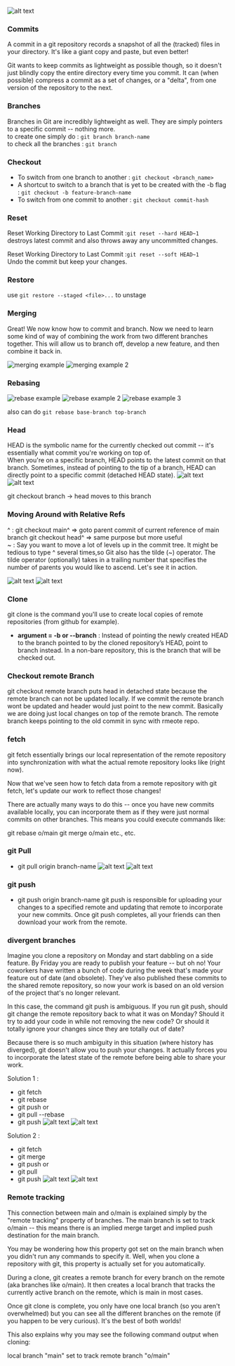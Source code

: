 ![alt text](images/overview.png)
### Commits
A commit in a git repository records a snapshot of all the (tracked) files in your directory. It's like a giant copy and paste, but even better!

Git wants to keep commits as lightweight as possible though, so it doesn't just blindly copy the entire directory every time you commit. It can (when possible) compress a commit as a set of changes, or a "delta", from one version of the repository to the next.

### Branches
Branches in Git are incredibly lightweight as well. They are simply pointers to a specific commit -- nothing more.  
to create one simply do : `git branch branch-name`  
to check all the branches : `git branch`

### Checkout
- To switch from one branch to another : `git checkout <branch_name>` 
- A shortcut to switch to a branch that is yet to be created with the -b flag : `git checkout -b feature-branch-name`   
- To switch from one commit to another : `git checkout commit-hash`

### Reset
Reset Working Directory to Last Commit :`git reset --hard HEAD~1`  
destroys latest commit and also throws away any uncommitted changes.

Reset Working Directory to Last Commit :`git reset --soft HEAD~1`  
Undo the commit but keep your changes.

### Restore
use `git restore --staged <file>...` to unstage

### Merging
Great! We now know how to commit and branch. Now we need to learn some kind of way of combining the work from two different branches together. This will allow us to branch off, develop a new feature, and then combine it back in.

![merging example](images/merge.png)
![merging example 2](images/merge2.png)

### Rebasing
![rebase example](images/rebase.png)
![rebase example 2](images/rebase2.png)
![rebase example 3](images/rebase3.png)

also can do `git rebase base-branch top-branch`

### Head
HEAD is the symbolic name for the currently checked out commit -- it's essentially what commit you're working on top of.  
When you're on a specific branch, HEAD points to the latest commit on that branch. Sometimes, instead of pointing to the tip of a branch, HEAD can directly point to a specific commit (detached HEAD state).
![alt text](images/head.png)
![alt text](images/head2.png)

git checkout branch -> head moves to this branch

### Moving Around with Relative Refs
^ : git checkout main^ => goto parent commit of current reference of main branch
    git checkout head^ => same purpose but more useful  
~ : Say you want to move a lot of levels up in the commit tree. It might be tedious to type ^ several times,so  Git also has the tilde (~) operator.
    The tilde operator (optionally) takes in a trailing number that specifies the number of parents you would like to ascend. Let's see it in action.

![alt text](images/relativeRefs.png)
![alt text](images/relativeRefs2.png)

### Clone
git clone is the command you'll use to create local copies of remote repositories (from github for example).
- **argument = -b <name> or --branch** <name>
 : Instead of pointing the newly created HEAD to the branch pointed to by the cloned repository’s HEAD, point to <name> branch instead. In a non-bare repository, this is the branch that will be checked out.

### Checkout remote Branch
git checkout remote branch puts head in detached state because the remote branch can not be updated locally. If we commit the remote branch wont be updated and header would just point to the new commit. Basically we are doing just local changes on top of the remote branch. The remote branch keeps pointing to the old commit in sync with rmeote repo.

### fetch
git fetch essentially brings our local representation of the remote repository into synchronization with what the actual remote repository looks like (right now).

Now that we've seen how to fetch data from a remote repository with git fetch, let's update our work to reflect those changes!

There are actually many ways to do this -- once you have new commits available locally, you can incorporate them as if they were just normal commits on other branches. This means you could execute commands like:

git rebase o/main
git merge o/main
etc., etc.

### git Pull
- git pull origin branch-name
![alt text](images/pull.png)
![alt text](images/pull2.png)

### git push
- git push origin branch-name
git push is responsible for uploading your changes to a specified remote and updating that remote to incorporate your new commits. Once git push completes, all your friends can then download your work from the remote.

### divergent branches
Imagine you clone a repository on Monday and start dabbling on a side feature. By Friday you are ready to publish your feature -- but oh no! Your coworkers have written a bunch of code during the week that's made your feature out of date (and obsolete). They've also published these commits to the shared remote repository, so now your work is based on an old version of the project that's no longer relevant.

In this case, the command git push is ambiguous. If you run git push, should git change the remote repository back to what it was on Monday? Should it try to add your code in while not removing the new code? Or should it totally ignore your changes since they are totally out of date?

Because there is so much ambiguity in this situation (where history has diverged), git doesn't allow you to push your changes. It actually forces you to incorporate the latest state of the remote before being able to share your work.
 
Solution 1 :
- git fetch
- git rebase
- git push
or 
- git pull --rebase
- git push
![alt text](images/divergingBranch.png)
![alt text](images/divergingBranch2.png)

Solution 2 :
- git fetch
- git merge
- git push
or 
- git pull 
- git push
![alt text](images/mergeFetch.png)
![alt text](images/mergeFetch2.png)

### Remote tracking
This connection between main and o/main is explained simply by the "remote tracking" property of branches. The main branch is set to track o/main -- this means there is an implied merge target and implied push destination for the main branch.

You may be wondering how this property got set on the main branch when you didn't run any commands to specify it. Well, when you clone a repository with git, this property is actually set for you automatically.

During a clone, git creates a remote branch for every branch on the remote (aka branches like o/main). It then creates a local branch that tracks the currently active branch on the remote, which is main in most cases.

Once git clone is complete, you only have one local branch (so you aren't overwhelmed) but you can see all the different branches on the remote (if you happen to be very curious). It's the best of both worlds!

This also explains why you may see the following command output when cloning:

local branch "main" set to track remote branch "o/main"
